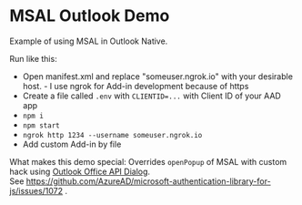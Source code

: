 # MSAL Outlook Demo

Example of using MSAL in Outlook Native.  

Run like this:
  * Open manifest.xml and replace "someuser.ngrok.io" with your desirable host. - I use ngrok for Add-in development because of https
  * Create a file called `.env` with `CLIENTID=...` with Client ID of your AAD app
  * `npm i`
  * `npm start`
  * `ngrok http 1234 --username someuser.ngrok.io`
  * Add custom Add-in by file
  
  
What makes this demo special:
Overrides `openPopup` of MSAL with custom hack using [Outlook Office API Dialog](https://docs.microsoft.com/en-us/javascript/api/office/office.dialogoptions).  
See https://github.com/AzureAD/microsoft-authentication-library-for-js/issues/1072 .
